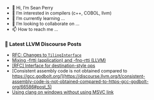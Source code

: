 - 👋 Hi, I’m Sean Perry
- 👀 I’m interested in compilers (c++, COBOL, llvm)
- 🌱 I’m currently learning ...
- 💞️ I’m looking to collaborate on ...
- 📫 How to reach me ...

<!---
s66perry/s66perry is a ✨ special ✨ repository because its `README.md` (this file) appears on your GitHub profile.
You can click the Preview link to take a look at your changes.
--->
### 📕 Latest LLVM Discourse Posts

<!-- DISCOURSE-LLVM:START -->
- [RFC: Changes to `TilingInterface`](https://discourse.llvm.org/t/rfc-changes-to-tilinginterface/66649#post_1)
- [Mixing -frtti &lpar;application&rpar; and -fno-rtti &lpar;LLVM&rpar;](https://discourse.llvm.org/t/mixing-frtti-application-and-fno-rtti-llvm/66621#post_3)
- [[RFC] Interface for destination-style ops](https://discourse.llvm.org/t/rfc-interface-for-destination-style-ops/64056?page=3#post_54)
- [Consistent assembly code is not obtained compared to https://gcc.godbolt.org/](https://discourse.llvm.org/t/consistent-assembly-code-is-not-obtained-compared-to-https-gcc-godbolt-org/66586#post_5)
- [Using clang on windows without using MSVC link](https://discourse.llvm.org/t/using-clang-on-windows-without-using-msvc-link/4359#post_5)
<!-- DISCOURSE-LLVM:END -->
